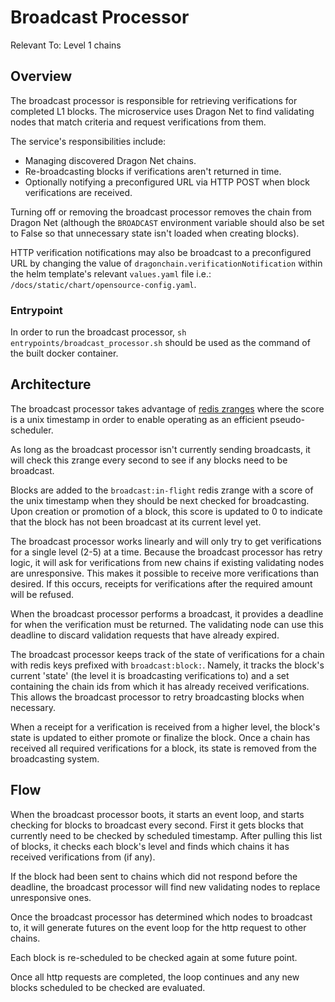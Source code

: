 # Broadcast Processor

Relevant To: Level 1 chains

## Overview

The broadcast processor is responsible for retrieving verifications for
completed L1 blocks. The microservice uses Dragon Net to find validating nodes
that match criteria and request verifications from them.

The service's responsibilities include:
- Managing discovered Dragon Net chains.
- Re-broadcasting blocks if verifications aren't returned in time.
- Optionally notifying a preconfigured URL via HTTP POST when block verifications
are received.

Turning off or removing the broadcast processor removes the chain from Dragon
Net (although the `BROADCAST` environment variable should also be set to False
so that unnecessary state isn't loaded when creating blocks).

HTTP verification notifications may also be broadcast to a preconfigured URL by
changing the value of `dragonchain.verificationNotification` within the helm
template's relevant `values.yaml` file i.e.:
`/docs/static/chart/opensource-config.yaml`.

### Entrypoint

In order to run the broadcast processor,
`sh entrypoints/broadcast_processor.sh` should be used as the command of the
built docker container.

## Architecture

The broadcast processor takes advantage of
[redis zranges](https://redis.io/commands/zrange) where the score is a unix
timestamp in order to enable operating as an efficient pseudo-scheduler.

As long as the broadcast processor isn't currently sending broadcasts, it will
check this zrange every second to see if any blocks need to be broadcast.

Blocks are added to the `broadcast:in-flight` redis zrange with a score of the
unix timestamp when they should be next checked for broadcasting. Upon creation
or promotion of a block, this score is updated to 0 to indicate that the block
has not been broadcast at its current level yet.

The broadcast processor works linearly and will only try to get verifications
for a single level (2-5) at a time. Because the broadcast processor has retry
logic, it will ask for verifications from new chains if existing validating
nodes are unresponsive. This makes it possible to receive more verifications
than desired. If this occurs, receipts for verifications after the required
amount will be refused.

When the broadcast processor performs a broadcast, it provides a deadline for
when the verification must be returned. The validating node can use this
deadline to discard validation requests that have already expired.

The broadcast processor keeps track of the state of verifications for a chain
with redis keys prefixed with `broadcast:block:`. Namely, it tracks the block's
current 'state' (the level it is broadcasting verifications to) and a set
containing the chain ids from which it has already received verifications.
This allows the broadcast processor to retry broadcasting blocks when
necessary.

When a receipt for a verification is received from a higher level, the block's
state is updated to either promote or finalize the block. Once a chain has
received all required verifications for a block, its state is removed from the
broadcasting system.

## Flow

When the broadcast processor boots, it starts an event loop, and starts
checking for blocks to broadcast every second. First it gets blocks that
currently need to be checked by scheduled timestamp. After pulling this list
of blocks, it checks each block's level and finds which chains it has received
verifications from (if any).

If the block had been sent to chains which did not respond before the deadline,
the broadcast processor will find new validating nodes to replace unresponsive
ones.

Once the broadcast processor has determined which nodes to broadcast to, it
will generate futures on the event loop for the http request to other chains.

Each block is re-scheduled to be checked again at some future point.

Once all http requests are completed, the loop continues and any new blocks
scheduled to be checked are evaluated.
